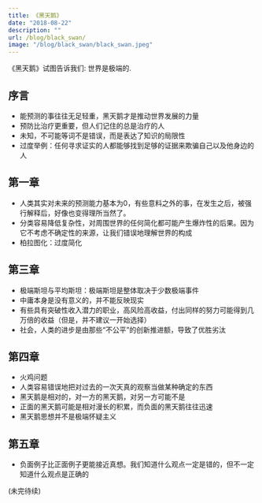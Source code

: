```yaml
---
title: 《黑天鹅》
date: "2018-08-22"
description: ""
url: /blog/black_swan/
image: "/blog/black_swan/black_swan.jpeg"
---
```

《黑天鹅》试图告诉我们: 世界是极端的.
<!--more-->

## 序言

* 能预测的事往往无足轻重，黑天鹅才是推动世界发展的力量
* 预防比治疗更重要，但人们记住的总是治疗的人
* 未知，不可能等词不是错误，而是表达了知识的局限性
* 过度举例：任何寻求证实的人都能够找到足够的证据来欺骗自己以及他身边的人

## 第一章

* 人类其实对未来的预测能力基本为0，有些意料之外的事，在发生之后，被强行解释后，好像也变得理所当然了。
* 分类容易降低复杂性，对周围世界的任何简化都可能产生爆炸性的后果。因为它不考虑不确定性的来源，让我们错误地理解世界的构成
* 柏拉图化：过度简化

## 第三章

* 极端斯坦与平均斯坦：极端斯坦是整体取决于少数极端事件
* 中庸本身是没有意义的，并不能反映现实
* 有些具有突破性收入潜力的职业，高风险高收益，付出同样的努力可能得到几万倍的收益（但是，并不建议一开始选择）
* 社会，人类的进步是由那些“不公平”的创新推进额，导致了优胜劣汰

## 第四章

* 火鸡问题
* 人类容易错误地把对过去的一次天真的观察当做某种确定的东西
* 黑天鹅是相对的，对一方的黑天鹅，对另一方可能不是
* 正面的黑天鹅可能是相对漫长的积累，而负面的黑天鹅往往迅速
* 黑天鹅思想并不是极端怀疑主义



## 第五章

* 负面例子比正面例子更能接近真想。我们知道什么观点一定是错的，但不一定知道什么观点是正确的

(未完待续)


